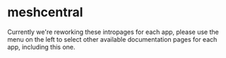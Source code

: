# meshcentral

Currently we're reworking these intropages for each app, please use the menu on the left to select other available documentation pages for each app, including this one.
